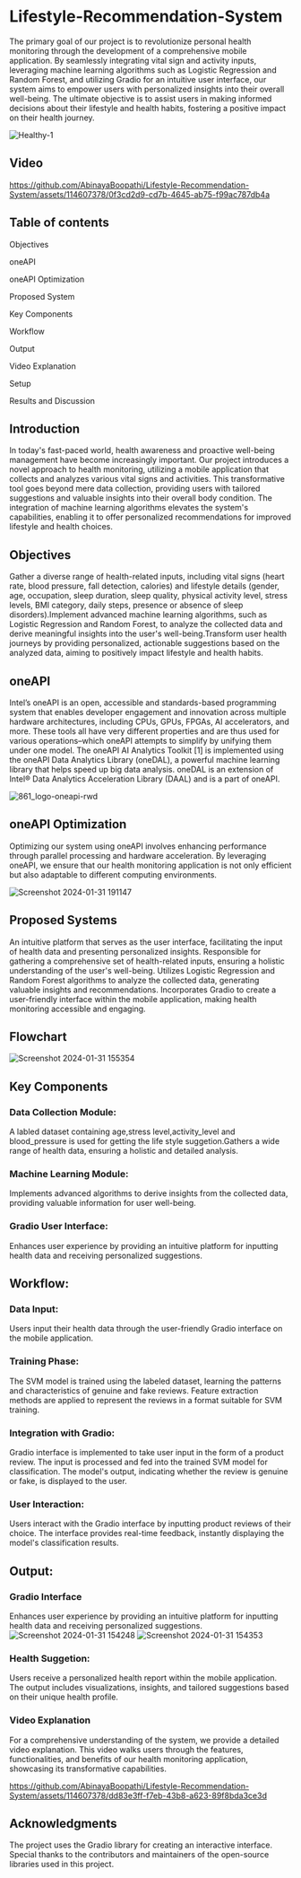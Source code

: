 # Lifestyle-Recommendation-System
The primary goal of our project is to revolutionize personal health monitoring through the development of a comprehensive mobile application. By seamlessly integrating vital sign and activity inputs, leveraging machine learning algorithms such as Logistic Regression and Random Forest, and utilizing Gradio for an intuitive user interface, our system aims to empower users with personalized insights into their overall well-being. The ultimate objective is to assist users in making informed decisions about their lifestyle and health habits, fostering a positive impact on their health journey.

![Healthy-1](https://github.com/AbinayaBoopathi/Lifestyle-Recommendation-System/assets/114607378/44b05e86-20e4-487c-9f12-2cc959f99762)

## Video

https://github.com/AbinayaBoopathi/Lifestyle-Recommendation-System/assets/114607378/0f3cd2d9-cd7b-4645-ab75-f99ac787db4a

## Table of contents

Objectives

oneAPI

oneAPI Optimization

Proposed System

Key Components

Workflow

Output

Video Explanation

Setup

Results and Discussion

## Introduction

In today's fast-paced world, health awareness and proactive well-being management have become increasingly important. Our project introduces a novel approach to health monitoring, utilizing a mobile application that collects and analyzes various vital signs and activities. This transformative tool goes beyond mere data collection, providing users with tailored suggestions and valuable insights into their overall body condition. The integration of machine learning algorithms elevates the system's capabilities, enabling it to offer personalized recommendations for improved lifestyle and health choices.

## Objectives

Gather a diverse range of health-related inputs, including vital signs (heart rate, blood pressure, fall detection, calories) and lifestyle details (gender, age, occupation, sleep duration, sleep quality, physical activity level, stress levels, BMI category, daily steps, presence or absence of sleep disorders).Implement advanced machine learning algorithms, such as Logistic Regression and Random Forest, to analyze the collected data and derive meaningful insights into the user's well-being.Transform user health journeys by providing personalized, actionable suggestions based on the analyzed data, aiming to positively impact lifestyle and health habits.

 ## oneAPI

Intel’s oneAPI is an open, accessible and standards-based programming system that enables developer engagement and innovation across multiple hardware architectures, including CPUs, GPUs, FPGAs, AI accelerators, and more. These tools all have very different properties and are thus used for various operations–which oneAPI attempts to simplify by unifying them under one model. The oneAPI AI Analytics Toolkit [1] is implemented using the oneAPI Data Analytics Library (oneDAL), a powerful machine learning library that helps speed up big data analysis. oneDAL is an extension of Intel® Data Analytics Acceleration Library (DAAL) and is a part of oneAPI. 

![861_logo-oneapi-rwd](https://github.com/AbinayaBoopathi/Lifestyle-Recommendation-System/assets/114607378/07c36d5d-60fa-4c5a-9856-2afe86fd4fca)


## oneAPI Optimization

Optimizing our system using oneAPI involves enhancing performance through parallel processing and hardware acceleration. By leveraging oneAPI, we ensure that our health monitoring application is not only efficient but also adaptable to different computing environments.

![Screenshot 2024-01-31 191147](https://github.com/AbinayaBoopathi/Lifestyle-Recommendation-System/assets/114607378/810c54ba-a485-4f33-a998-39d74fe94e99)


## Proposed Systems

An intuitive platform that serves as the user interface, facilitating the input of health data and presenting personalized insights. Responsible for gathering a comprehensive set of health-related inputs, ensuring a holistic understanding of the user's well-being. Utilizes Logistic Regression and Random Forest algorithms to analyze the collected data, generating valuable insights and recommendations. Incorporates Gradio to create a user-friendly interface within the mobile application, making health monitoring accessible and engaging.

## Flowchart

![Screenshot 2024-01-31 155354](https://github.com/AbinayaBoopathi/Lifestyle-Recommendation-System/assets/114607378/eaf72459-402e-45de-8816-ba41e3ce8145)

## Key Components

### Data Collection Module:

A labled dataset containing age,stress level,activity_level and blood_pressure is used for getting the life style suggetion.Gathers a wide range of health data, ensuring a holistic and detailed analysis.

### Machine Learning Module:

Implements advanced algorithms to derive insights from the collected data, providing valuable information for user well-being.

### Gradio User Interface:

Enhances user experience by providing an intuitive platform for inputting health data and receiving personalized suggestions.


## Workflow:

### Data Input:

Users input their health data through the user-friendly Gradio interface on the mobile application.

### Training Phase:

The SVM model is trained using the labeled dataset, learning the patterns and characteristics of genuine and fake reviews.
Feature extraction methods are applied to represent the reviews in a format suitable for SVM training.

### Integration with Gradio:

Gradio interface is implemented to take user input in the form of a product review.
The input is processed and fed into the trained SVM model for classification.
The model's output, indicating whether the review is genuine or fake, is displayed to the user.

### User Interaction:

Users interact with the Gradio interface by inputting product reviews of their choice.
The interface provides real-time feedback, instantly displaying the model's classification results.


## Output:

### Gradio Interface

Enhances user experience by providing an intuitive platform for inputting health data and receiving personalized suggestions.
![Screenshot 2024-01-31 154248](https://github.com/AbinayaBoopathi/Lifestyle-Recommendation-System/assets/114607378/7cfd30a2-4286-4f78-9e28-67f215174056)
![Screenshot 2024-01-31 154353](https://github.com/AbinayaBoopathi/Lifestyle-Recommendation-System/assets/114607378/90d90d34-d677-4ecd-a19d-915aa64050ed)


### Health Suggetion:
Users receive a personalized health report within the mobile application. The output includes visualizations, insights, and tailored suggestions based on their unique health profile.

### Video Explanation

For a comprehensive understanding of the system, we provide a detailed video explanation. This video walks users through the features, functionalities, and benefits of our health monitoring application, showcasing its transformative capabilities.

https://github.com/AbinayaBoopathi/Lifestyle-Recommendation-System/assets/114607378/dd83e3ff-f7eb-43b8-a623-89f8bda3ce3d

## Acknowledgments

The project uses the Gradio library for creating an interactive interface. Special thanks to the contributors and maintainers of the open-source libraries used in this project.















